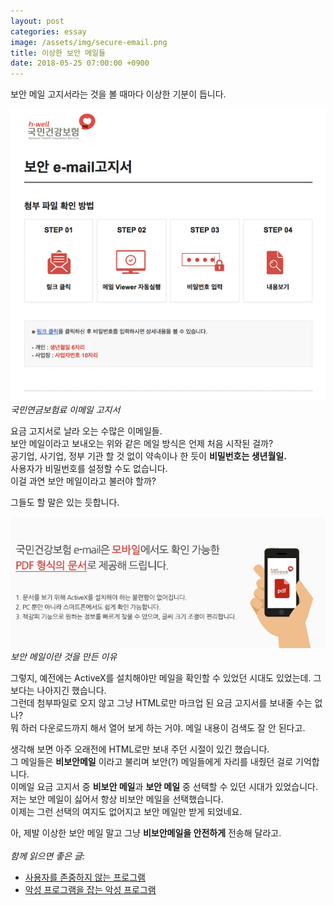 ```yaml
---
layout: post
categories: essay
image: /assets/img/secure-email.png
title: 이상한 보안 메일들
date: 2018-05-25 07:00:00 +0900
---
```


보안 메일 고지서라는 것을 볼 때마다 이상한 기분이 듭니다.

![국민연금보험료 이메일 고지서](/assets/img/secure-email.png)  
*국민연금보험료 이메일 고지서*

요금 고지서로 날라 오는 수많은 이메일들.  
보안 메일이라고 보내오는 위와 같은 메일 방식은 언제 처음 시작된 걸까?  
공기업, 사기업, 정부 기관 할 것 없이 약속이나 한 듯이 **비밀번호는 생년월일.**  
사용자가 비밀번호를 설정할 수도 없습니다.  
이걸 과연 보안 메일이라고 불러야 할까?

그들도 할 말은 있는 듯합니다.

![국민연금보험료 이메일 고지서](/assets/img/secure-email-excuse.png)  
*보안 메일이란 것을 만든 이유*

그렇지, 예전에는 ActiveX를 설치해야만 메일을 확인할 수 있었던 시대도 있었는데. 그보다는 나아지긴 했습니다.  
그런데 첨부파일로 오지 않고 그냥 HTML로만 마크업 된 요금 고지서를 보내줄 수는 없나?  
뭐 하러 다운로드까지 해서 열어 보게 하는 거야. 메일 내용이 검색도 잘 안 된다고.

생각해 보면 아주 오래전에 HTML로만 보내 주던 시절이 있긴 했습니다.  
그 메일들은 **비보안메일** 이라고 불리며 보안(?) 메일들에게 자리를 내줬던 걸로 기억합니다.  
이메일 요금 고지서 중 **비보안 메일**과 **보안 메일** 중 선택할 수 있던 시대가 있었습니다.  
저는 보안 메일이 싫어서 항상 비보안 메일을 선택했습니다.  
이제는 그런 선택의 여지도 없어지고 보안 메일만 받게 되었네요.

아, 제발 이상한 보안 메일 말고 그냥 **비보안메일을 안전하게** 전송해 달라고.
<br>
<br>
*함께 읽으면 좋은 글:*
* [사용자를 존중하지 않는 프로그램](/essay/2023/03/23/programs-that-do-not-respect-users.html)
* [악성 프로그램을 잡는 악성 프로그램](/essay/2022/04/08/malware.html)